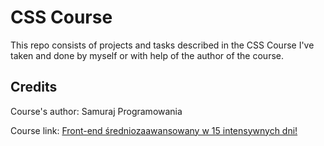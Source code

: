 # CSS Course

This repo consists of projects and tasks described in the CSS Course I've taken and done by myself or with help of the author of the course.

## Credits

Course's author: Samuraj Programowania

Course link: [Front-end średniozaawansowany w 15 intensywnych dni!](https://www.udemy.com/course/front-end-zaawansowany/)
